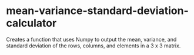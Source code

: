 # mean-variance-standard-deviation-calculator

Creates a function that uses Numpy to output the mean, variance, and standard deviation of the rows, columns, and elements in a 3 x 3 matrix.

